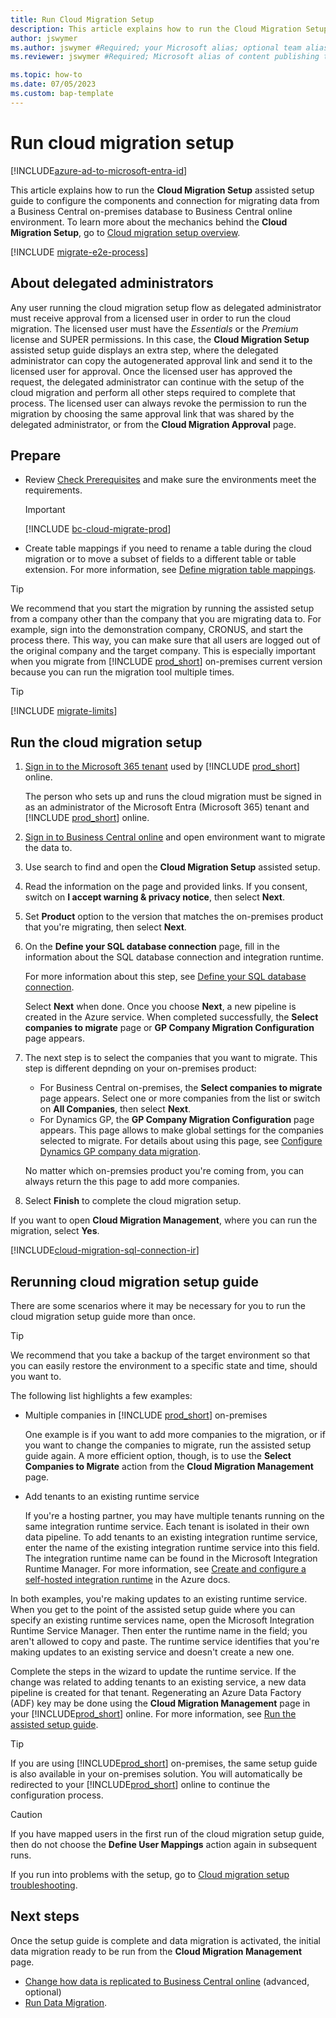 ```yaml
---
title: Run Cloud Migration Setup
description: This article explains how to run the Cloud Migration Setup assisted setup guide to configure the components and connection for migrating data from a Business Central on-premises database to Business Central online environment.
author: jswymer
ms.author: jswymer #Required; your Microsoft alias; optional team alias.
ms.reviewer: jswymer #Required; Microsoft alias of content publishing team member.

ms.topic: how-to 
ms.date: 07/05/2023
ms.custom: bap-template
---
```

# Run cloud migration setup

[!INCLUDE[azure-ad-to-microsoft-entra-id](~/../shared-content/shared/azure-ad-to-microsoft-entra-id.md)]

This article explains how to run the **Cloud Migration Setup** assisted setup guide to configure the components and connection for migrating data from a Business Central on-premises database to Business Central online environment. To learn more about the mechanics behind the **Cloud Migration Setup**, go to [Cloud migration setup overview](migration-setup-overview.md).

[!INCLUDE [migrate-e2e-process](../developer/includes/migrate-e2e-process.md)]

<!-- To migrate data, in the target company in [!INCLUDE[prod_short](../developer/includes/prod_short.md)] online, run the **Cloud Migration Setup** assisted setup guide.  


> [!IMPORTANT]
> You must be signed in as an administrator of the Microsoft 365 tenant as well as [!INCLUDE [prod_short](../includes/prod_short.md)] online.  -->

## About delegated administrators

Any user running the cloud migration setup flow as delegated administrator must receive approval from a licensed user in order to run the cloud migration. The licensed user must have the *Essentials* or the *Premium* license and SUPER permissions. In this case, the **Cloud Migration Setup** assisted setup guide displays an extra step, where the delegated administrator can copy the autogenerated approval link and send it to the licensed user for approval. Once the licensed user has approved the request, the delegated administrator can continue with the setup of the cloud migration and perform all other steps required to complete that process. The licensed user can always revoke the permission to run the migration by choosing the same approval link that was shared by the delegated administrator, or from the **Cloud Migration Approval** page.  

<!--

Once the setup guide is complete and data migration is activated, the initial data migration ready to be run from the **Cloud Migration Management** page whenever you want. Go to [Manage the Migration](#manage-the-migration).-->

## Prepare

- Review [Check Prerequisites](cloud-migration-prerequisites.md) and make sure the environments meet the requirements.

   > [!IMPORTANT]
   > [!INCLUDE [bc-cloud-migrate-prod](../includes/bc-cloud-migrate-prod.md)]

- Create table mappings if you need to rename a table during the cloud migration or to move a subset of fields to a different table or table extension. For more information, see [Define migration table mappings](migration-table-mapping.md).
<!-- - Get the SQL connection string for the Business Central on-premises database. For more information, go to [SQL connection string](#define-your-sql-database-connection).-->

> [!TIP]
> We recommend that you start the migration by running the assisted setup from a company other than the company that you are migrating data to. For example, sign into the demonstration company, CRONUS, and start the process there. This way, you can make sure that all users are logged out of the original company and the target company. This is especially important when you migrate from [!INCLUDE [prod_short](../includes/prod_short.md)] on-premises current version because you can run the migration tool multiple times.

> [!TIP]
> [!INCLUDE [migrate-limits](../developer/includes/migrate-limits.md)]

## Run the cloud migration setup

<!--Does it matter what machine you run the setup, repl, from? If this is the first time running cloud setup should you run it on the machine where SQL db is so IR install?-->

1. [Sign in to the Microsoft 365 tenant](https://admin.microsoft.com) used by [!INCLUDE [prod_short](../includes/prod_short.md)] online.

   The person who sets up and runs the cloud migration must be signed in as an administrator of the Microsoft Entra (Microsoft 365) tenant and [!INCLUDE [prod_short](../includes/prod_short.md)] online.
1. [Sign in to Business Central online](https://businesscentral.dynamics.com) and open environment want to migrate the data to.
1. Use search to find and open the **Cloud Migration Setup** assisted setup.
1. Read the information on the page and provided links. If you consent, switch on **I accept warning & privacy notice**, then select **Next**.
1. Set **Product** option to the version that matches the on-premises product that you're migrating, then select **Next**.
1. On the **Define your SQL database connection** page, fill in the information about the SQL database connection and integration runtime.

   For more information about this step, see [Define your SQL database connection](#define-sql-database-connection-and-integration-runtime).

   Select **Next** when done. Once you choose **Next**, a new pipeline is created in the Azure service. When completed successfully, the **Select companies to migrate** page or **GP Company Migration Configuration** page appears.
    
    <!-- bc 1. On the **Select companies to migrate** page, select one or more companies from the list or switch on **All Companies**, then select **Next**.-->

1. The next step is to select the companies that you want to migrate. This step is different depnding on your on-premises product:

   - For Business Central on-premises, the **Select companies to migrate** page appears. Select one or more companies from the list or switch on **All Companies**, then select **Next**.
   - For Dynamics GP, the **GP Company Migration Configuration** page appears. This page allows to make global settings for the companies selected to migrate. For details about using this page, see [Configure Dynamics GP company data migration](migrate-dynamics-gp.md).

   No matter which on-premsies product you're coming from, you can always return the this page to add more companies.

1. Select **Finish** to complete the cloud migration setup.

  If you want to open **Cloud Migration Management**, where you can run the migration, select **Yes**.

<a name="sql"></a>

[!INCLUDE[cloud-migration-sql-connection-ir](../developer/includes/cloud-migration-sql-connection-ir.md)]

## Rerunning cloud migration setup guide

There are some scenarios where it may be necessary for you to run the cloud migration setup guide more than once.  

> [!TIP]
> We recommend that you take a backup of the target environment so that you can easily restore the environment to a specific state and time, should you want to.

The following list highlights a few examples:

- Multiple companies in [!INCLUDE [prod_short](../includes/prod_short.md)] on-premises

  One example is if you want to add more companies to the migration, or if you want to change the companies to migrate, run the assisted setup guide again. A more efficient option, though, is to use the **Select Companies to Migrate** action from the **Cloud Migration Management** page.  

- Add tenants to an existing runtime service  

  If you're a hosting partner, you may have multiple tenants running on the same integration runtime service. Each tenant is isolated in their own data pipeline. To add tenants to an existing integration runtime service, enter the name of the existing integration runtime service into this field. The integration runtime name can be found in the Microsoft Integration Runtime Manager. For more information, see [Create and configure a self-hosted integration runtime](/azure/data-factory/create-self-hosted-integration-runtime) in the Azure docs.

In both examples, you're making updates to an existing runtime service. When you get to the point of the assisted setup guide where you can specify an existing runtime services name, open the Microsoft Integration Runtime Service Manager. Then enter the runtime name in the field; you aren't allowed to copy and paste. The runtime service identifies that you're making updates to an existing service and doesn't create a new one.  

Complete the steps in the wizard to update the runtime service. If the change was related to adding tenants to an existing service, a new data pipeline is created for that tenant. Regenerating an Azure Data Factory (ADF) key may be done using the **Cloud Migration Management** page in your [!INCLUDE[prod_short](../developer/includes/prod_short.md)] online. For more information, see [Run the assisted setup guide](migration-setup.md#rerunning-cloud-migration-setup-guide).  

> [!TIP]
> If you are using [!INCLUDE[prod_short](../developer/includes/prod_short.md)] on-premises, the same setup guide is also available in your on-premises solution. You will automatically be redirected to your [!INCLUDE[prod_short](../developer/includes/prod_short.md)] online to continue the configuration process.

> [!CAUTION]
> If you have mapped users in the first run of the cloud migration setup guide, then do not choose the **Define User Mappings** action again in subsequent runs.

If you run into problems with the setup, go to [Cloud migration setup troubleshooting](migration-setup-troubleshooting.md).

## Next steps

Once the setup guide is complete and data migration is activated, the initial data migration ready to be run from the **Cloud Migration Management** page.

- [Change how data is replicated to Business Central online](cloud-migration-change-replication.md) (advanced, optional)
- [Run Data Migration](migration-data-replication.md).

